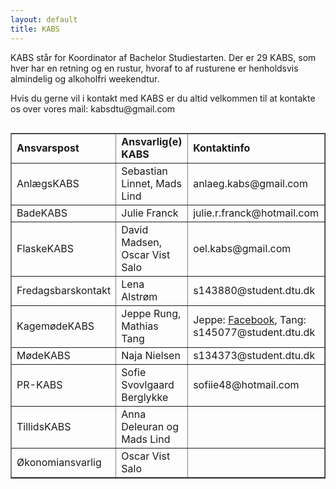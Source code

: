 ```yaml
---
layout: default
title: KABS
---
```


<p>KABS står for Koordinator af Bachelor Studiestarten. Der er 29 KABS, som hver har en retning og en rustur, hvoraf to af rusturene er henholdsvis almindelig og alkoholfri weekendtur.</p>
<p>Hvis du gerne vil i kontakt med KABS er du altid velkommen til at kontakte os over vores mail: kabsdtu@gmail.com</p>

<p>
<div style="overflow-x:auto;">
<table border="1">
<tr>
<td><b>Ansvarspost</b></td>
<td><b>Ansvarlig(e) KABS</b></td>
<td><b>Kontaktinfo</b></td>
</tr>
<tr>
<td>AnlægsKABS</td>
<td>Sebastian Linnet, Mads Lind</td>
<td>anlaeg.kabs@gmail.com</td>
</tr>
<tr>
<td>BadeKABS</td>
<td>Julie Franck</td>
<td>julie.r.franck@hotmail.com</td>
</tr>
<tr>
<td>FlaskeKABS</td>
<td>David Madsen, Oscar Vist Salo</td>
<td>oel.kabs@gmail.com</td>
</tr>
<tr>
<td>Fredagsbarskontakt</td>
<td>Lena Alstrøm</td>
<td>s143880@student.dtu.dk</td>
</tr>
<tr>
<td>KagemødeKABS</td>
<td>Jeppe Rung, Mathias Tang</td>
<td>Jeppe: <a href="https://www.facebook.com/jeppe.rung">Facebook</a>, Tang: s145077@student.dtu.dk</td>
</tr>
<tr>
<td>MødeKABS</td>
<td>Naja Nielsen</td>
<td>s134373@student.dtu.dk</td>
</tr>
<tr>
<td>PR-KABS</td>
<td>Sofie Svovlgaard Berglykke</td>
<td>sofiie48@hotmail.com</td>
</tr>
<tr>
<td>TillidsKABS</td>
<td>Anna Deleuran og Mads Lind</td>
<td></td>
</tr>
<tr>
<td>Økonomiansvarlig</td>
<td>Oscar Vist Salo</td>
<td></td>
</tr>
</table>
</div>
</p>